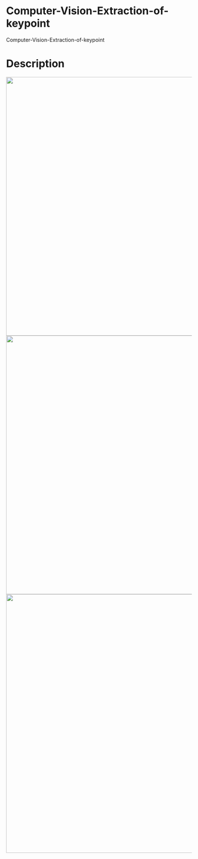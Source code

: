 # Computer-Vision-Extraction-of-keypoint
Computer-Vision-Extraction-of-keypoint

Description
===========


  
  
<img width="700" src="https://user-images.githubusercontent.com/44941601/71882355-ace85d00-3177-11ea-9099-09bad7476141.jpg"> 
<img width="700" src="https://user-images.githubusercontent.com/44941601/71882362-afe34d80-3177-11ea-96b7-e8219be1302b.jpg">
<img width="700" src="https://user-images.githubusercontent.com/44941601/71882370-b245a780-3177-11ea-8f15-f1551236a730.jpg">
